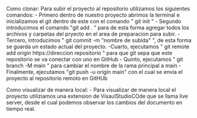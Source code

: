Como clonar: Para subir el proyecto al repositorio utilizamos los siguientes comandos:
    - Primero dentro de nuestro proyecto abrimos la terminal e inicializamos el git 
    dentro de este con el comando " git init "
    - Segundo introducimos el comando "git add . " para de esta forma agregar todos los
    archivos y carpetas del pryecto en el area de preparacion para subir.
    - Tercero, introducimos " git commit -m "nombre de subida" ", de esta forma se guarda
    un estado actual del proyecto.
    -Cuarto, ejecutamos " git remote add origin https://direccion repositorio " para que git
    sepa que este repositorio se va conectar con uno en GitHub
    - Quinto, ejecutamos " git branch -M main " para cambiar el nombre de la rama principal a 
    main
    - Finalmente, ejecutamos "git push -u origin main" con el cual se envia el proyecto
    al repositorio remoto en GitHUb

Como visualizar de manera local: 
    - Para visualizar de manera local el proyecto utiliziamos una extension de VisaulStudioCOde 
    que se llama live server, desde el cual podemos observar los cambios del documento en tiempo
    real.
